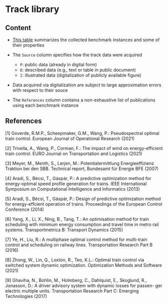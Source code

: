 # Track library

## Content

- [This table](tracks.csv) summarizes the collected benchmark instances and some of their properties

- The `Source` column specifies how the track data were acquired
    - `P`: public data (already in digital form)
    - `D`: described data (e.g., text or table in public document)
    - `I`: illustrated data (digitalization of publicly available figure)

- Data acquired via digitalization are subject to large approximation errors with respect to their souce

- The `References` column contains a non-exhaustive list of publications using each benchmark instance

## References

[1] Goverde, R.M.P., Scheepmaker, G.M., Wang, P.: Pseudospectral optimal
train control. European Journal of Operational Research (2021)

[2] Trivella, A., Wang, P., Corman, F.: The impact of wind on energy-efficient
train control. EURO Journal on Transportation and Logistics (2021)

[3] Meyer, M., Menth, S., Lerjen, M.: Potentialermittlung Energieeffizienz
Traktion bei den SBB. Technical report, Bundesamt für Energie BFE
(2007)

[4] Aradi, S., Bécsi, T., Gáspár, P.: A predictive optimization method for
energy-optimal speed profile generation for trains. IEEE International
Symposium on Computational Intelligence and Informatics (2013)

[5] Aradi, S., Bécsi, T., Gáspár, P.: Design of predictive optimization method for 
energy-effcient operation of trains. Proceedings of the European Control Conference (2014)

[6] Yang, X., Li, X., Ning, B., Tang, T.: An optimisation method for train
scheduling with minimum energy consumption and travel time in metro
rail systems. Transportmetrica B: Transport Dynamics (2015)

[7] Ye, H., Liu, R.: A multiphase optimal control method for multi-train
control and scheduling on railway lines. Transportation Research Part B (2016)

[8] Zhong, W., Lin, Q., Loxton, R., Teo, K.L.: Optimal train control
via switched system dynamic optimization. Optimization Methods and
Software (2021)

[9] Ghaviha, N., Bohlin, M., Holmberg, C., Dahlquist, E., Skoglund, R.,
Jonasson, D.: A driver advisory system with dynamic losses for passen-
ger electric multiple units. Transportation Research Part C: Emerging
Technologies (2017)